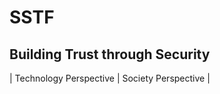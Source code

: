 SSTF
===========================
Building Trust through Security
------------------------------------------------

| Technology Perspective | Society Perspective |